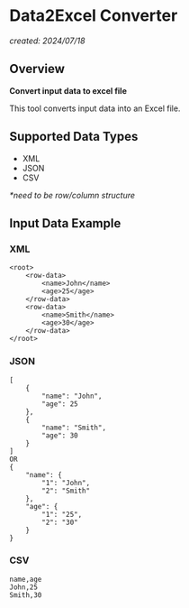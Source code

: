 # Data2Excel Converter
*created: 2024/07/18*

## Overview
**Convert input data to excel file**

This tool converts input data into an Excel file.

## Supported Data Types
- XML
- JSON
- CSV

_*need to be row/column structure_

## Input Data Example
### XML 
```
<root>
    <row-data>
        <name>John</name>
        <age>25</age>
    </row-data>
    <row-data>
        <name>Smith</name>
        <age>30</age>
    </row-data>
</root>
```

### JSON
```
[
    {
        "name": "John",
        "age": 25
    },
    {
        "name": "Smith",
        "age": 30
    }
]
OR
{
    "name": {
        "1": "John",
        "2": "Smith"
    },
    "age": {
        "1": "25",
        "2": "30"  
    }
}
```

### CSV
```
name,age
John,25
Smith,30
```
